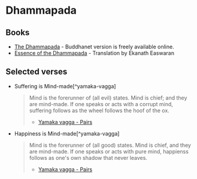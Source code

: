 # Dhammapada 

## Books

- [The Dhammapada](http://www.buddhanet.net/pdf_file/scrndhamma.pdf) -
  Buddhanet version is freely available online.
- [Essence of the Dhammapada](https://www.goodreads.com/book/show/17318701-essence-of-the-dhammapada) -
  Translation by Ekanath Easwaran 

## Selected verses

- Suffering is Mind-made[^yamaka-vagga]

  > Mind is the forerunner of (all evil) states. Mind is chief; and they are
  > mind-made. If one speaks or acts with a corrupt mind, suffering follows as
  > the wheel follows the hoof of the ox.
  > - [Yamaka vagga - Pairs](https://www.accesstoinsight.org/tipitaka/kn/dhp/dhp.01.budd.html)

- Happiness is Mind-made[^yamaka-vagga]

  > Mind is the forerunner of (all good) states. Mind is chief, and they are
  > mind-made. If one speaks or acts with pure mind, happienss follows as one's
  > own shadow that never leaves.
  > - [Yamaka vagga - Pairs](https://www.accesstoinsight.org/tipitaka/kn/dhp/dhp.01.budd.html)

